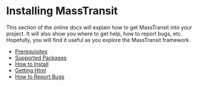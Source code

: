# Installing MassTransit

This section of the online docs will explain how to get MassTransit into your project.
It will also show you where to get help, how to report bugs, etc.
Hopefully, you will find it useful as you explore the MassTransit framework.

* [Prerequisites](prerequisites.md)
* [Supported Packages](packages.md)
* [How to Install](how-to-install.md)
* [Getting Html](getting-help.md)
* [How to Report Bugs](how-to-report-bugs.md)